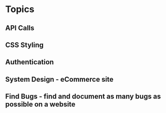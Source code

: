 # Topics

## API Calls

## CSS Styling

## Authentication

## System Design - eCommerce site

## Find Bugs - find and document as many bugs as possible on a website
